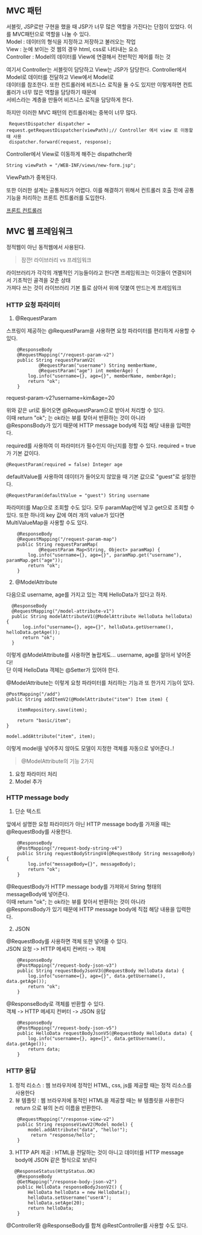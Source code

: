 ## MVC 패턴 

서블릿, JSP로만 구현을 했을 때 JSP가 너무 많은 역할을 가진다는 단점이 있었다. 이를 MVC패턴으로 역할을 나눌 수 있다.   
Model : 데이터의 형식을 지정하고 저장하고 불러오는 작업  
View : 눈에 보이는 것 웹의 경우 html, css로 나타내는 요소   
Controller : Model의 데이터를 View에 연결해서 전반적인 제어를 하는 것

여기서 Controller는 서블릿이 담당하고 View는 JSP가 담당한다. Controller에서 Model로 데이터를 전달하고 View에서 Model로  
데이터를 참조한다. 또한 컨트롤러에 비즈니스 로직을 둘 수도 있지만 이렇게하면 컨트롤러가 너무 많은 역할을 담당하기 때문에   
서비스라는 계층을 만들어 비즈니스 로직을 담당하게 한다.

하지만 이러한 MVC 패턴의 컨트롤러에는 중복이 너무 많다.

```
 RequestDispatcher dispatcher = request.getRequestDispatcher(viewPath);// Controller 에서 view 로 이동할 때 사용
 dispatcher.forward(request, response);
```
Controller에서 View로 이동하게 해주는 dispathcher와
```
String viewPath = "/WEB-INF/views/new-form.jsp";
```
ViewPath가 중복된다.  
 
또한 이러한 설계는 공통처리가 어렵다. 이를 해결하기 위해서 컨트롤러 호출 전에 공통 기능을 처리하는 프론트 컨트롤러를 도입한다.

[프론트 컨트롤러](https://github.com/yhwjd/TIL/blob/main/spring/%ED%94%84%EB%A1%A0%ED%8A%B8%EC%BB%A8%ED%8A%B8%EB%A1%A4%EB%9F%AC.md)

## MVC 웹 프레임워크

정적웹이 아닌 동적웹에서 사용된다.

> 잠깐! 라이브러리 vs 프레임워크

라이브러리가 각각의 개별적인 기능들이라고 한다면 프레임워크는 이것들이 연결되어서 기초적인 골격을 갖춘 상태  
가져다 쓰는 것이 라이브러리 기본 틀로 삼아서 위에 덧붙여 만드는게 프레임워크 

### HTTP 요청 파라미터

1. @RequestParam    

스프링이 제공하는 @RequestParam을 사용하면 요청 파라미터를 편리하게 사용할 수 있다.

```
    @ResponseBody
    @RequestMapping("/request-param-v2")
    public String requestParamV2(
            @RequestParam("username") String memberName,
            @RequestParam("age") int memberAge) {
        log.info("username={}, age={}", memberName, memberAge);
        return "ok";
    }
```

request-param-v2?username=kim&age=20

위와 같은 url로 들어오면 @RequestParam으로 받아서 처리할 수 있다.  
이때 return "ok"; 는 ok라는 뷰를 찾아서 반환하는 것이 아니라  
@ResponsBody가 있기 때문에 HTTP message body에 직접 해당 내용을 입력한다.

required를 사용하여 이 파라미터가 필수인지 아닌지를 정할 수 있다. required = true가 기본 값이다.
```
@RequestParam(required = false) Integer age
```

defaultValue를 사용하여 데이터가 들어오지 않았을 때 기본 값으로 "guest"로 설정한다.
```
@RequestParam(defaultValue = "guest") String username
```

파라미터를 Map으로 조회할 수도 있다. 모두 paramMap안에 넣고 get으로 조회할 수 있다. 또한 하나의 key 값에 여러 개의 value가 있다면  
MultiValueMap을 사용할 수도 있다.
```
    @ResponseBody 
    @RequestMapping("/request-param-map")
    public String requestParamMap(
            @RequestParam Map<String, Object> paramMap) {
        log.info("username={}, age={}", paramMap.get("username"), paramMap.get("age"));
        return "ok";
    }
```

2. @ModelAttribute  

다음으로 username, age를 가지고 있는 객체 HelloData가 있다고 하자.  

```
  @ResponseBody
  @RequestMapping("/model-attribute-v1")
  public String modelAttributeV1(@ModelAttribute HelloData helloData) {
      log.info("username={}, age={}", helloData.getUsername(),  helloData.getAge());
      return "ok";
  }
```
  
이렇게 @ModelAttribute를 사용하면 놀랍게도... username, age를 알아서 넣어준다!  
단 이때 HelloData 객체는 @Setter가 있어야 한다.  


@ModelAttribute는 이렇게 요청 파라미터를 처리하는 기능과 또 한가지 기능이 있다.
```
@PostMapping("/add")
public String addItemV2(@ModelAttribute("item") Item item) {

    itemRepository.save(item);

    return "basic/item";
}
```
```
model.addAttribute("item", item);
```
이렇게 model을 넣어주지 않아도 모델이 지정한 객체를 자동으로 넣어준다..!

> @ModelAttribute의 기능 2가지

1. 요청 파라미터 처리
2. Model 추가

### HTTP message body

1. 단순 텍스트  

앞에서 설명한 요청 파라미터가 아닌 HTTP message body를 가져올 때는 @RequestBody를 사용한다.
```
    @ResponseBody
    @PostMapping("/request-body-string-v4")
    public String requestBodyStringV4(@RequestBody String messageBody) {
        log.info("messageBody={}", messageBody);
        return "ok";
    }
```
@RequestBody가 HTTP message body를 가져와서 String 형태의 messageBody에 넣어준다.  
이때 return "ok"; 는 ok라는 뷰를 찾아서 반환하는 것이 아니라  
@ResponsBody가 있기 때문에 HTTP message body에 직접 해당 내용을 입력한다.

2. JSON

@RequestBody를 사용하면 객체 또한 넣어줄 수 있다.  
JSON 요청 -> HTTP 메세지 컨버터 -> 객체
```
    @ResponseBody
    @PostMapping("/request-body-json-v3")
    public String requestBodyJsonV3(@RequestBody HelloData data) {
        log.info("username={}, age={}", data.getUsername(), data.getAge());
        return "ok";
    }
```

@ResponseBody로 객체를 반환할 수 있다.  
객체 -> HTTP 메세지 컨버터 -> JSON 응답
```
    @ResponseBody
    @PostMapping("/request-body-json-v5")
    public HelloData requestBodyJsonV5(@RequestBody HelloData data) {
        log.info("username={}, age={}", data.getUsername(), data.getAge());
        return data;
    }
```
### HTTP 응답 

1. 정적 리소스 : 웹 브라우저에 정적인 HTML, css, js를 제공할 때는 정적 리소스를 사용한다  
2. 뷰 템플릿 : 웹 브라우저에 동적인 HTML을 제공할 때는 뷰 템플릿을 사용한다   
return 으로 뷰의 논리 이름을 반환한다.
```
    @RequestMapping("/response-view-v2")
    public String responseViewV2(Model model) {
        model.addAttribute("data", "hello!");
         return "response/hello";
    }
```
3. HTTP API 제공 : HTML을 전달하는 것이 아니고 데이터를 HTTP message body에 JSON 같은 형식으로 보낸다  

```
   @ResponseStatus(HttpStatus.OK)
    @ResponseBody
    @GetMapping("/response-body-json-v2")
    public HelloData responseBodyJsonV2() {
        HelloData helloData = new HelloData();
        helloData.setUsername("userA");
        helloData.setAge(20);
        return helloData;
    }
```
@Controller와 @ResponseBody를 합쳐 @RestController를 사용할 수도 있다.
